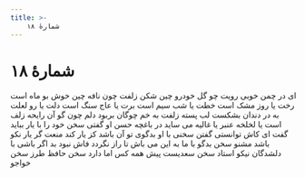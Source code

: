 ```yaml
---
title: >-
    شمارهٔ ۱۸
---
```

# شمارهٔ ۱۸

ای در چمن خوبی رویت چو گل خودرو
چین شکن زلفت چون نافه چین خوش بو
ماه است رخت یا روز مشک است خطت یا شب
سیم است برت یا عاج سنگ است دلت یا رو
لعلت به در دندان بشکست لب پسته
زلفت به خم چوگان بربود دلم چون گو
آن رایحه زلف است یا لخلخه عنبر
یا غالیه می ساید در باغچه حسن او
گفتی سخن خود را با یار بباید گفت
ای کاش توانستی گفتن سخنی با او
بدگوی تو آن باشد کز یار کند منعت
گر یار نکو باشد مشنو سخن بدگو
با ما به این می باش تا راز نگردد فاش
نبود بد اگر باشی با دلشدگان نیکو
استاد سخن سعدیست پیش همه کس اما
دارد سخن حافظ طرز سخن خواجو
